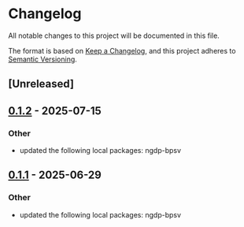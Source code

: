 # Changelog

All notable changes to this project will be documented in this file.

The format is based on [Keep a Changelog](https://keepachangelog.com/en/1.0.0/),
and this project adheres to [Semantic Versioning](https://semver.org/spec/v2.0.0.html).

## [Unreleased]

## [0.1.2](https://github.com/wowemulation-dev/cascette-rs/compare/ribbit-client-v0.1.1...ribbit-client-v0.1.2) - 2025-07-15

### Other

- updated the following local packages: ngdp-bpsv

## [0.1.1](https://github.com/wowemulation-dev/cascette-rs/compare/ribbit-client-v0.1.0...ribbit-client-v0.1.1) - 2025-06-29

### Other

- updated the following local packages: ngdp-bpsv
